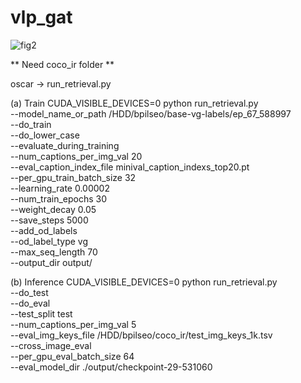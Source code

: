 # vlp_gat

![fig2](https://user-images.githubusercontent.com/75057781/180788286-191514ea-25ef-4e07-9ee6-f45b9354b45c.png)

** Need coco_ir folder **

oscar -> run_retrieval.py

(a) Train
CUDA_VISIBLE_DEVICES=0 python run_retrieval.py \
	--model_name_or_path /HDD/bpilseo/base-vg-labels/ep_67_588997 \
	--do_train \
	--do_lower_case \
	--evaluate_during_training \
	--num_captions_per_img_val 20 \
	--eval_caption_index_file minival_caption_indexs_top20.pt \
	--per_gpu_train_batch_size 32 \
	--learning_rate 0.00002 \
	--num_train_epochs 30 \
	--weight_decay 0.05 \
	--save_steps 5000 \
	--add_od_labels \
	--od_label_type vg \
	--max_seq_length 70 \
	--output_dir output/

(b) Inference
CUDA_VISIBLE_DEVICES=0 python run_retrieval.py \
	--do_test \
	--do_eval \
	--test_split test \
	--num_captions_per_img_val 5 \
	--eval_img_keys_file /HDD/bpilseo/coco_ir/test_img_keys_1k.tsv \
	--cross_image_eval \
	--per_gpu_eval_batch_size 64 \
	--eval_model_dir ./output/checkpoint-29-531060
